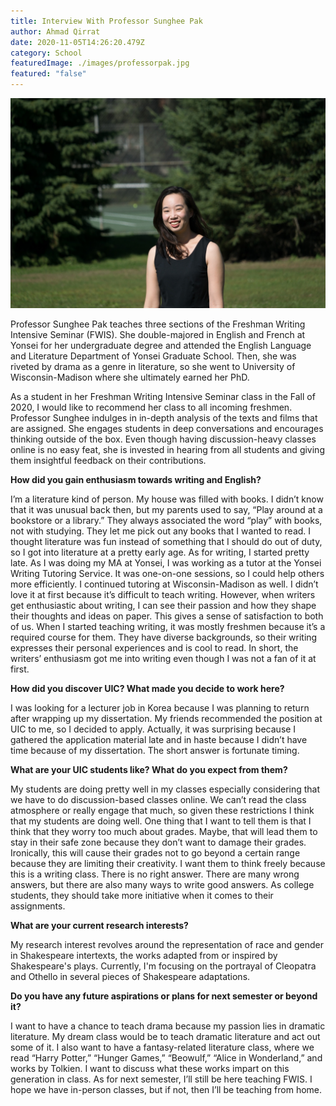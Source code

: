 ```yaml
---
title: Interview With Professor Sunghee Pak
author: Ahmad Qirrat
date: 2020-11-05T14:26:20.479Z
category: School
featuredImage: ./images/professorpak.jpg
featured: "false"
---
```

![professorpak](images/professorpak.jpg)

Professor Sunghee Pak teaches three sections of the Freshman Writing Intensive Seminar (FWIS). She double-majored in English and French at Yonsei for her undergraduate degree and attended the English Language and Literature Department of Yonsei Graduate School. Then, she was riveted by drama as a genre in literature, so she went to University of Wisconsin-Madison where she ultimately earned her PhD.

As a student in her Freshman Writing Intensive Seminar class in the Fall of 2020, I would like to recommend her class to all incoming freshmen. Professor Sunghee indulges in in-depth analysis of the texts and films that are assigned. She engages students in deep conversations and encourages thinking outside of the box. Even though having discussion-heavy classes online is no easy feat, she is invested in hearing from all students and giving them insightful feedback on their contributions.

**How did you gain enthusiasm towards writing and English?**

I’m a literature kind of person. My house was filled with books. I didn’t know that it was unusual back then, but my parents used to say, “Play around at a bookstore or a library.” They always associated the word “play” with books, not with studying. They let me pick out any books that I wanted to read. I thought literature was fun instead of something that I should do out of duty, so I got into literature at a pretty early age. As for writing, I started pretty late. As I was doing my MA at Yonsei, I was working as a tutor at the Yonsei Writing Tutoring Service. It was one-on-one sessions, so I could help others more efficiently. I continued tutoring at Wisconsin-Madison as well. I didn’t love it at first because it’s difficult to teach writing. However, when writers get enthusiastic about writing, I can see their passion and how they shape their thoughts and ideas on paper. This gives a sense of satisfaction to both of us. When I started teaching writing, it was mostly freshmen because it’s a required course for them. They have diverse backgrounds, so their writing expresses their personal experiences and is cool to read. In short, the writers’ enthusiasm got me into writing even though I was not a fan of it at first.

**How did you discover UIC? What made you decide to work here?**

I was looking for a lecturer job in Korea because I was planning to return after wrapping up my dissertation. My friends recommended the position at UIC to me, so I decided to apply. Actually, it was surprising because I gathered the application material late and in haste because I didn’t have time because of my dissertation. The short answer is fortunate timing.

**What are your UIC students like? What do you expect from them?**

My students are doing pretty well in my classes especially considering that we have to do discussion-based classes online. We can’t read the class atmosphere or really engage that much, so given these restrictions I think that my students are doing well. One thing that I want to tell them is that I think that they worry too much about grades. Maybe, that will lead them to stay in their safe zone because they don’t want to damage their grades. Ironically, this will cause their grades not to go beyond a certain range because they are limiting their creativity. I want them to think freely because this is a writing class. There is no right answer. There are many wrong answers, but there are also many ways to write good answers. As college students, they should take more initiative when it comes to their assignments.

**What are your current research interests?**

My research interest revolves around the representation of race and gender in Shakespeare intertexts, the works adapted from or inspired by Shakespeare's plays. Currently, I'm focusing on the portrayal of Cleopatra and Othello in several pieces of Shakespeare adaptations.

**Do you have any future aspirations or plans for next semester or beyond it?**

I want to have a chance to teach drama because my passion lies in dramatic literature. My dream class would be to teach dramatic literature and act out some of it. I also want to have a fantasy-related literature class, where we read “Harry Potter,” “Hunger Games,” “Beowulf,” “Alice in Wonderland,” and works by Tolkien. I want to discuss what these works impart on this generation in class. As for next semester, I’ll still be here teaching FWIS. I hope we have in-person classes, but if not, then I’ll be teaching from home.